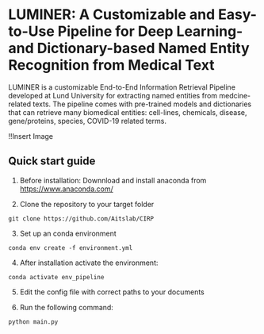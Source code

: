 # LUMINER: A Customizable and Easy-to-Use Pipeline for Deep Learning- and Dictionary-based Named Entity Recognition from Medical Text

LUMINER is a customizable End-to-End Information Retrieval Pipeline developed at Lund University for extracting named entities from medcine-related texts. The pipeline comes with pre-trained models and dictionaries that can retrieve many biomedical entities: cell-lines, chemicals, disease, gene/proteins, species, COVID-19 related terms.  

!!Insert Image

## Quick start guide

1. Before installation: Downnload and install anaconda from https://www.anaconda.com/


2. Clone the repository to your target folder


```console
git clone https://github.com/Aitslab/CIRP

```

3. Set up an conda environment

```console
conda env create -f environment.yml
```

4. After installation activate the environment:
```console
conda activate env_pipeline
```

5. Edit the config file with correct paths to your documents


6. Run the following command:

```python
python main.py
```
